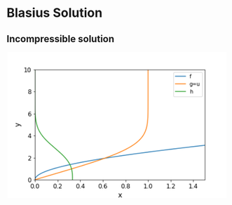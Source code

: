 # Blasius Solution

## Incompressible solution
<p align="center">
<img src="blasius_cp.png"  align="center" width="500" />
</p>
